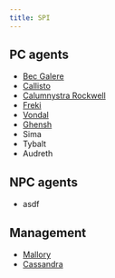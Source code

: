 ```yaml
---
title: SPI
---
```


## PC agents

* [Bec Galere](../dossiers/bec)
* [Callisto](../dossiers/cal)
* [Calumnystra Rockwell](../dossiers/callie)
* [Freki](../dossiers/freki)
* [Vondal](../dossiers/vondal)
* [Ghensh](../dossiers/ghensh)
* Sima
* Tybalt
* Audreth

## NPC agents

* asdf

## Management

* [Mallory](../dossiers/mallory)
* [Cassandra](../dossiers/cassandra)
